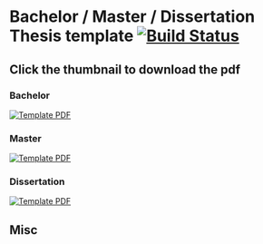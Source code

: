 # Bachelor / Master / Dissertation Thesis template [![Build Status](https://github.com/ctu-mrs/thesis_template/workflows/CI/badge.svg)](https://github.com/ctu-mrs/thesis_template/actions)

## Click the thumbnail to download the pdf

### Bachelor

[![Template PDF](https://github.com/ctu-mrs/thesis_template/raw/gh-pages/bachelor_thumbnail.jpg)](https://github.com/ctu-mrs/thesis_temaplte/raw/gh-pages/bachelor_thesis_template.pdf)

### Master

[![Template PDF](https://github.com/ctu-mrs/thesis_template/raw/gh-pages/master_thumbnail.jpg)](https://github.com/ctu-mrs/thesis_temaplte/raw/gh-pages/master_thesis_template.pdf)

### Dissertation

[![Template PDF](https://github.com/ctu-mrs/thesis_template/raw/gh-pages/dissertation_thumbnail.jpg)](https://github.com/ctu-mrs/thesis_temaplte/raw/gh-pages/dissertation_thesis_template.pdf)

## Misc
